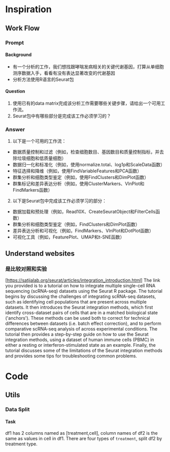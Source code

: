 # Inspiration
## Work Flow
### Prompt
#### Background
- 有一个分析的工作，我们想找跟哮喘发病相关的关键代谢基因，打算从单细胞测序数据入手，看看有没有表达显著改变的代谢基因
- 分析方法使用R语言的Seurat包
#### Question
1. 使用已有的data matrix完成该分析工作需要哪些关键步骤，请给出一个可用工作流。
2. Seurat包中有哪些部分是完成该工作必须学习的？
### Answer
1. 以下是一个可用的工作流：
- 数据质量控制和过滤（例如，检查细胞数目、基因数目和质量控制指标，并去除垃圾细胞和低质量细胞）
- 数据归一化和标准化（例如，使用normalize.total、log1p和ScaleData函数）
- 特征选择和降维（例如，使用FindVariableFeatures和PCA函数）
- 群集分析和细胞类型鉴定（例如，使用FindClusters和DimPlot函数）
- 群集标记和差异表达分析（例如，使用ClusterMarkers、VlnPlot和FindMarkers函数）

2. 以下是Seurat包中完成该工作必须学习的部分：
- 数据加载和预处理（例如，Read10X、CreateSeuratObject和FilterCells函数）
- 群集分析和细胞类型鉴定（例如，FindClusters和DimPlot函数）
- 差异表达分析和可视化（例如，FindMarkers、VlnPlot和DotPlot函数）
- 可视化工具（例如，FeaturePlot、UMAP和t-SNE函数） 

## Understand websites
### 是比较对照和实验
[https://satijalab.org/seurat/articles/integration_introduction.html]
The link you provided is to a tutorial on how to integrate multiple single-cell RNA sequencing (scRNA-seq) datasets using the Seurat R package. The tutorial begins by discussing the challenges of integrating scRNA-seq datasets, such as identifying cell populations that are present across multiple datasets. It then introduces the Seurat integration methods, which first identify cross-dataset pairs of cells that are in a matched biological state ('anchors'). These methods can be used both to correct for technical differences between datasets (i.e. batch effect correction), and to perform comparative scRNA-seq analysis of across experimental conditions. The tutorial then provides a step-by-step guide on how to use the Seurat integration methods, using a dataset of human immune cells (PBMC) in either a resting or interferon-stimulated state as an example. Finally, the tutorial discusses some of the limitations of the Seurat integration methods and provides some tips for troubleshooting common problems.

# Code
## Utils
### Data Split
#### Task
df1 has 2 columns named as [treatment,cell], column names of df2 is the same as values in cell in df1. There are four types of `treatment`, split df2 by treatment type.